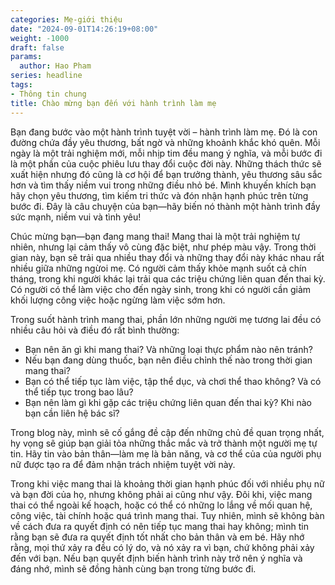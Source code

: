 ```yaml
---
categories: Mẹ-giới thiệu
date: "2024-09-01T14:26:19+08:00"
weight: -1000
draft: false
params:
  author: Hao Pham
series: headline
tags:
- Thông tin chung
title: Chào mừng bạn đến với hành trình làm mẹ
---
```


Bạn đang bước vào một hành trình tuyệt vời – hành trình làm mẹ. Đó là con đường chứa đầy yêu thương, bất ngờ và những khoảnh khắc khó quên. Mỗi ngày là một trải nghiệm mới, mỗi nhịp tim đều mang ý nghĩa, và mỗi bước đi là một phần của cuộc phiêu lưu thay đổi cuộc đời này. Những thách thức sẽ xuất hiện nhưng đó cũng là cơ hội để bạn trưởng thành, yêu thương sâu sắc hơn và tìm thấy niềm vui trong những điều nhỏ bé. Mình khuyến khích bạn hãy chọn yêu thương, tìm kiếm tri thức và đón nhận hạnh phúc trên từng bước đi. Đây là câu chuyện của bạn—hãy biến nó thành một hành trình đầy sức mạnh, niềm vui và tình yêu!

<!--more-->

Chúc mừng bạn—bạn đang mang thai! Mang thai là một trải nghiệm tự nhiên, nhưng lại cảm thấy vô cùng đặc biệt, như phép màu vậy. Trong thời gian này, bạn sẽ trải qua nhiều thay đổi và những thay đổi này khác nhau rất nhiều giữa những ngừoi mẹ. Có người cảm thấy khỏe mạnh suốt cả chín tháng, trong khi người khác lại trải qua các triệu chứng liên quan đến thai kỳ. Có người có thể làm việc cho đến ngày sinh, trong khi có người cần giảm khối lượng công việc hoặc ngừng làm việc sớm hơn.

Trong suốt hành trình mang thai, phần lớn những người mẹ tương lai đều có nhiều câu hỏi và điều đó rất bình thường:
-	Bạn nên ăn gì khi mang thai? Và những loại thực phẩm nào nên tránh?
-	Nếu bạn đang dùng thuốc, bạn nên điều chỉnh thế nào trong thời gian mang thai?
-	Bạn có thể tiếp tục làm việc, tập thể dục, và chơi thể thao không? Và có thể tiếp tục trong bao lâu?
-	Bạn nên làm gì khi gặp các triệu chứng liên quan đến thai kỳ? Khi nào bạn cần liên hệ bác sĩ?

Trong blog này, mình sẽ cố gắng đề cập đến những chủ đề quan trọng nhất, hy vọng sẽ giúp bạn giải tỏa những thắc mắc và trở thành một người mẹ tự tin. Hãy tin vào bản thân—làm mẹ là bản năng, và cơ thể của của người phụ nữ được tạo ra để đảm nhận trách nhiệm tuyệt vời này.

Trong khi việc mang thai là khoảng thời gian hạnh phúc đối với nhiều phụ nữ và bạn đời của họ, nhưng không phải ai cũng như vậy. Đôi khi, việc mang thai có thể ngoài kế hoạch, hoặc có thể có những lo lắng về mối quan hệ, công việc, tài chính hoặc quá trình mang thai. Tuy nhiên, mình sẽ không bàn về cách đưa ra quyết định có nên tiếp tục mang thai hay không; mình tin rằng bạn sẽ đưa ra quyết định tốt nhất cho bản thân và em bé. Hãy nhớ rằng, mọi thứ xảy ra đều có lý do, và nó xảy ra vì bạn, chứ không phải xảy đến với bạn. Nếu bạn quyết định biến hành trình này trở nên ý nghĩa và đáng nhớ, mình sẽ đồng hành cùng bạn trong từng bước đi.

